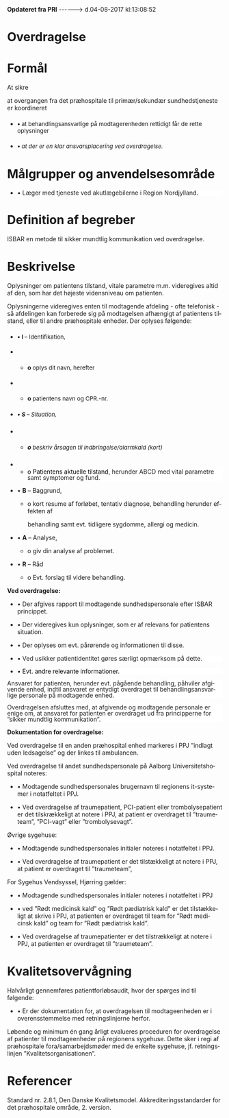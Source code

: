<!--
.. title: overdragelse
.. slug: overdragelse
.. date: 2017-08-04 13:08:53 UTC+02:00
.. tags: 
.. category: 
.. link: 
.. description: 
.. type: text
.. hidetitle: True
-->

<div class="alert alert-success" role="alert"><b>Opdateret fra PRI</b>  ------>  d.04-08-2017  kl:13:08:52</div>

<div class="document" id="Uf050e10758384a489f2b02cb6bfd1884" lang="da-DK" xml:lang="da-DK" xmlns="http://www.w3.org/1999/xhtml">
 <h1 class="~clause~ Titeloverskrift">
  <span>
   Overdragelse
  </span>
 </h1>
 <h1 class="~clause~ Overskrift1">
 </h1>
 <h1 class="~clause~ Overskrift1" id="a_e0a765a493ca448b9ed6f52fc9593bbc">
  <span>
   Formål
  </span>
 </h1>
 <p class="~clause~ Normal">
  <span>
   At sikre
  </span>
 </p>
 <p class="~clause~ Normal">
  <span>
   at overgangen fra det præhospitale til primær/sekundær sundhedstjeneste er koordineret
  </span>
 </p>
 <ul class="list14">
  <li>
   <h4 class="~clause~ Overskrift4 level0">
    <span class="item">
     •
    </span>
    <span style="font-weight: normal; font-size: 10pt;">
     at behandlingsansvarlige på modtagerenheden rettidigt får de rette oplysninger
    </span>
   </h4>
  </li>
 </ul>
 <ul class="list14">
  <li>
   <h5 class="~clause~ Overskrift5 level0">
    <span class="item">
     •
    </span>
    <span style="font-weight: normal; font-size: 10pt;">
     at der er en klar ansvarsplacering ved overdragelse.
    </span>
   </h5>
  </li>
 </ul>
 <p class="~clause~ Brdtekst">
 </p>
 <h1 class="~clause~ Overskrift1" id="a_4654460ee2904348b2bdf237a25fd73f">
  <span>
   Målgrupper og anvendelsesområde
  </span>
 </h1>
 <ul class="list14">
  <li>
   <p class="~clause~ Listeafsnit level0" style="background-color: #FFF; color: black; margin-bottom: 8pt; line-height: 100%;">
    <span class="item">
     •
    </span>
    <span style="color: #222;">
     Læger med tjeneste ved akutlægebilerne i Region Nordjylland.
    </span>
   </p>
  </li>
 </ul>
 <p class="~clause~ Brdtekst">
 </p>
 <p class="~clause~ Brdtekst">
 </p>
 <h1 class="~clause~ Overskrift1" id="a_0d64d7becb2f4574962fdd7cdeed4eea">
  <span>
   Definition af begreber
  </span>
 </h1>
 <p class="~clause~ Normal">
  <span>
   ISBAR en metode til sikker mundtlig kommunikation ved overdragelse.
  </span>
 </p>
 <p class="~clause~ Brdtekst">
 </p>
 <p class="~clause~ Brdtekst">
 </p>
 <h1 class="~clause~ Overskrift1" id="a_c574bc6137b04f40a220dfcdcc9bb919">
  <span>
   Beskrivelse
  </span>
 </h1>
 <p class="~clause~ Normal">
  <span>
   Oplysninger om patientens tilstand, vitale parametre m.m. videregives altid af den, som har det højeste vidensniveau om patienten.
  </span>
 </p>
 <p class="~clause~ Normal">
  <span>
   Oplysningerne videregives enten til modtagende afdeling - ofte telefonisk - så afdelingen kan forberede sig på modtagelsen afhængigt af patientens tilstand, eller til andre præhospitale enheder. Der oplyses følgende:
  </span>
 </p>
 <ul class="list14">
  <li>
   <h4 class="~clause~ Overskrift4 level0">
    <span class="item">
     •
    </span>
    <span style="font-size: 10pt;">
     I
    </span>
    <span style="font-weight: normal; font-size: 10pt;">
     – Identifikation,
    </span>
   </h4>
  </li>
 </ul>
 <ul class="list14">
  <li>
   <ul>
    <li>
     <h4 class="~clause~ Overskrift4 level1">
      <span class="item">
       o
      </span>
      <span style="font-weight: normal; font-size: 10pt;">
       oplys dit navn, herefter
      </span>
     </h4>
    </li>
   </ul>
  </li>
 </ul>
 <ul class="list14">
  <li>
   <ul>
    <li>
     <h4 class="~clause~ Overskrift4 level1">
      <span class="item">
       o
      </span>
      <span style="font-weight: normal; font-size: 10pt;">
       patientens navn og CPR.-nr.
      </span>
     </h4>
    </li>
   </ul>
  </li>
 </ul>
 <ul class="list14">
  <li>
   <h5 class="~clause~ Overskrift5 level0">
    <span class="item">
     •
    </span>
    <span style="font-size: 10pt;">
     S
    </span>
    <span style="font-weight: normal; font-size: 10pt;">
     – Situation,
    </span>
   </h5>
  </li>
 </ul>
 <ul class="list14">
  <li>
   <ul>
    <li>
     <h5 class="~clause~ Overskrift5 level1">
      <span class="item">
       o
      </span>
      <span style="font-weight: normal; font-size: 10pt;">
       beskriv årsagen til indbringelse/alarmkald (kort)
      </span>
     </h5>
    </li>
   </ul>
  </li>
 </ul>
 <ul class="list14">
  <li>
   <ul>
    <li>
     <p class="~clause~ Listeafsnit level1" style="background-color: #FFF; color: black; margin-top: auto; margin-bottom: 3pt; line-height: 100%;">
      <span class="item">
       o
      </span>
      <span>
       Patientens aktuelle tilstand,
      </span>
      <span style="color: #222;">
       herunder ABCD med vital parametre samt symptomer og fund.
      </span>
     </p>
    </li>
   </ul>
  </li>
 </ul>
 <ul class="list15">
  <li>
   <p class="~clause~ Brdtekst level0">
    <span class="item">
     •
    </span>
    <span style="font-weight: bold;">
     B
    </span>
    <span>
     – Baggrund,
    </span>
   </p>
   <ul>
    <li>
     <p class="~clause~ Brdtekst level1">
      <span class="item">
       o
      </span>
      <span>
       kort resume af forløbet, tentativ diagnose, behandling herunder effekten af
      </span>
     </p>
    </li>
   </ul>
  </li>
 </ul>
 <p class="~clause~ Brdtekst" style="margin-left: 36pt;">
  <span style="font-weight: bold;">
  </span>
  <span class="tab">
  </span>
  <span>
   behandling samt evt. tidligere sygdomme, allergi og medicin.
  </span>
 </p>
 <ul class="list15">
  <li>
   <p class="~clause~ Brdtekst level0">
    <span class="item">
     •
    </span>
    <span style="font-weight: bold;">
     A
    </span>
    <span>
     – Analyse,
    </span>
   </p>
   <ul>
    <li>
     <p class="~clause~ Brdtekst level1">
      <span class="item">
       o
      </span>
      <span>
       giv din analyse af problemet.
      </span>
     </p>
    </li>
   </ul>
  </li>
  <li>
   <p class="~clause~ Brdtekst level0">
    <span class="item">
     •
    </span>
    <span style="font-weight: bold;">
     R
    </span>
    <span>
     – Råd
    </span>
   </p>
   <ul>
    <li>
     <p class="~clause~ Brdtekst level1">
      <span class="item">
       o
      </span>
      <span>
       Evt. forslag til videre behandling.
      </span>
     </p>
    </li>
   </ul>
  </li>
 </ul>
 <p class="~clause~ Brdtekst">
 </p>
 <p class="~clause~ Brdtekst">
  <span style="font-weight: bold;">
   Ved overdragelse:
  </span>
 </p>
 <ul class="list16">
  <li>
   <p class="~clause~ Brdtekst level0">
    <span class="item">
     •
    </span>
    <span>
     Der afgives rapport til modtagende sundhedspersonale efter ISBAR princippet.
    </span>
   </p>
  </li>
  <li>
   <p class="~clause~ Brdtekst level0">
    <span class="item">
     •
    </span>
    <span>
     Der videregives kun oplysninger, som er af relevans for patientens situation.
    </span>
   </p>
  </li>
  <li>
   <p class="~clause~ Brdtekst level0">
    <span class="item">
     •
    </span>
    <span>
     Der oplyses om evt. pårørende og informationen til disse.
    </span>
   </p>
  </li>
  <li>
   <p class="~clause~ Listeafsnit level0" style="background-color: #FFF; color: black; margin-bottom: 8pt; line-height: 100%;">
    <span class="item">
     •
    </span>
    <span style="color: #222;">
     Ved usikker patientidentitet gøres særligt opmærksom på dette.
    </span>
   </p>
  </li>
  <li>
   <p class="~clause~ Listeafsnit level0" style="background-color: #FFF; color: black; margin-bottom: 8pt; line-height: 100%;">
    <span class="item">
     •
    </span>
    <span>
     Evt. andre relevante informationer.
    </span>
   </p>
  </li>
 </ul>
 <p class="~clause~ Normal" style="background-color: #FFF; color: black; margin-bottom: 8pt; line-height: 100%;">
 </p>
 <p class="~clause~ Normal" style="background-color: #FFF; color: black; margin-bottom: 8pt; line-height: 100%;">
  <span style="color: #222;">
   Ansvaret for patienten, herunder evt. pågående behandling, påhviler afgivende enhed, indtil ansvaret er entydigt overdraget til behandlingsansvarlige personale på modtagende enhed.
  </span>
 </p>
 <p class="~clause~ Normal" style="background-color: #FFF; color: black; margin-bottom: 8pt; line-height: 100%;">
  <span style="color: #222;">
   Overdragelsen afsluttes med, at afgivende og modtagende personale er enige om, at ansvaret for patienten er overdraget ud fra principperne for ”sikker mundtlig kommunikation”.
  </span>
 </p>
 <p class="~clause~ Normal" style="background-color: #FFF; color: black; margin-bottom: 8pt; line-height: 100%;">
 </p>
 <p class="~clause~ Brdtekst">
  <span style="font-weight: bold;">
   Dokumentation for overdragelse:
  </span>
 </p>
 <p class="~clause~ Brdtekst">
  <span>
   Ved overdragelse til en anden præhospital enhed markeres i PPJ ”indlagt uden ledsagelse” og der linkes til ambulancen.
  </span>
 </p>
 <p class="~clause~ Brdtekst">
 </p>
 <p class="~clause~ Normal">
  <span>
   Ved overdragelse til andet sundhedspersonale på Aalborg Universitetshospital noteres:
  </span>
 </p>
 <ul class="list18">
  <li>
   <p class="~clause~ Listeafsnit level0">
    <span class="item">
     •
    </span>
    <span>
     Modtagende sundhedspersonales brugernavn til regionens it-systemer i notatfeltet i PPJ.
    </span>
   </p>
  </li>
  <li>
   <p class="~clause~ Listeafsnit level0">
    <span class="item">
     •
    </span>
    <span>
     Ved overdragelse af traumepatient, PCI-patient eller trombolysepatient er det tilskrækkeligt at notere i PPJ, at patient er overdraget til ”traumeteam”, ”PCI-vagt” eller ”trombolysevagt”.
    </span>
   </p>
  </li>
 </ul>
 <p class="~clause~ Listeafsnit" style="margin-left: 28.35pt;">
 </p>
 <p class="~clause~ Normal">
  <span>
   Øvrige sygehuse:
  </span>
 </p>
 <ul class="list19">
  <li>
   <p class="~clause~ Listeafsnit level0">
    <span class="item">
     •
    </span>
    <span>
     Modtagende sundhedspersonales initialer noteres i notatfeltet i PPJ.
    </span>
   </p>
  </li>
 </ul>
 <ul class="list20">
  <li>
   <p class="~clause~ Listeafsnit level0">
    <span class="item">
     •
    </span>
    <span>
     Ved overdragelse af traumepatient er det tilstækkeligt at notere i PPJ, at patient er overdraget til ”traumeteam”,
    </span>
   </p>
  </li>
 </ul>
 <p class="~clause~ Normal">
 </p>
 <p class="~clause~ Normal">
  <span>
   For Sygehus Vendsyssel, Hjørring gælder:
  </span>
 </p>
 <ul class="list23">
  <li>
   <p class="~clause~ Opstilling-punkttegn">
    <span class="item">
     •
    </span>
    <span>
     Modtagende sundhedspersonales initialer noteres i notatfeltet i PPJ
    </span>
   </p>
  </li>
 </ul>
 <ul class="list22">
  <li>
   <p class="~clause~ Listeafsnit level0">
    <span class="item">
     •
    </span>
    <span>
     ved ”Rødt medicinsk kald” og ”Rødt pædiatrisk kald” er det tilstækkeligt at skrive i PPJ, at patienten er overdraget til team for ”Rødt medicinsk kald” og team for ”Rødt pædiatrisk kald”.
    </span>
   </p>
  </li>
  <li>
   <p class="~clause~ Listeafsnit level0">
    <span class="item">
     •
    </span>
    <span>
     Ved overdragelse af traumepatienter er det tilstrækkeligt at notere i PPJ, at patienten er overdraget til ”traumeteam”.
    </span>
   </p>
  </li>
 </ul>
 <p class="~clause~ Brdtekst">
 </p>
 <p class="~clause~ Brdtekst">
 </p>
 <h1 class="~clause~ Overskrift1" id="a_10d3434e0ca1456689d7177f9ca0744e">
  <span>
   Kvalitetsovervågning
  </span>
 </h1>
 <p class="~clause~ Brdtekst">
  <span>
   Halvårligt gennemføres patientforløbsaudit, hvor der spørges ind til følgende:
  </span>
 </p>
 <ul class="list17">
  <li>
   <p class="~clause~ Brdtekst level0">
    <span class="item">
     •
    </span>
    <span>
     Er der dokumentation for, at overdragelsen til modtageenheden er i overensstemmelse med retningslinjerne herfor.
    </span>
   </p>
  </li>
 </ul>
 <p class="~clause~ Brdtekst">
 </p>
 <p class="~clause~ Brdtekst">
  <span>
   Løbende og minimum én gang årligt evalueres proceduren for overdragelse af patienter til modtageenheder på regionens sygehuse. Dette sker i regi af præhospitale fora/samarbejdsmøder med de enkelte sygehuse, jf. retningslinjen ”Kvalitetsorganisationen”.
  </span>
 </p>
 <h1 class="~clause~ Overskrift1">
 </h1>
 <h1 class="~clause~ Overskrift1" id="a_e3437d8ba1864973b4649c4cac105c1d">
  <span>
   Referencer
  </span>
 </h1>
 <p class="~clause~ Brdtekst">
  <span>
   Standard nr. 2.8.1, Den Danske Kvalitetsmodel. Akkrediteringsstandarder for det præhospitale område, 2. version.
  </span>
 </p>
 <p class="~clause~ Brdtekst">
 </p>
 <p class="~clause~ Normal">
 </p>
</div>
